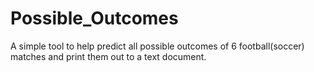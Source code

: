 # Possible_Outcomes
A simple tool to help predict all possible outcomes of 6 football(soccer) matches and print them out to a text document.
